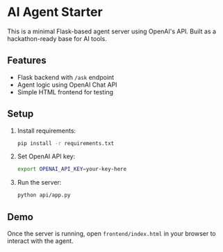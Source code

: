 # AI Agent Starter

This is a minimal Flask-based agent server using OpenAI's API. Built as a hackathon-ready base for AI tools.

## Features
- Flask backend with `/ask` endpoint
- Agent logic using OpenAI Chat API
- Simple HTML frontend for testing

## Setup
1. Install requirements:
   ```bash
   pip install -r requirements.txt
   ```

2. Set OpenAI API key:
   ```bash
   export OPENAI_API_KEY=your-key-here
   ```

3. Run the server:
   ```bash
   python api/app.py
   ```

## Demo
Once the server is running, open `frontend/index.html` in your browser to interact with the agent. 